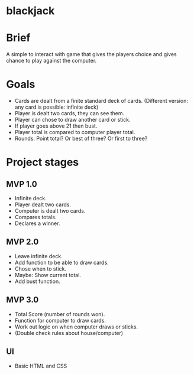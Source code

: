 # blackjack

# Brief

A simple to interact with game that gives the players choice and gives chance to play against the computer.

# Goals

- Cards are dealt from a finite standard deck of cards. (Different version: any card is possible: infinite deck)
- Player is dealt two cards, they can see them.
- Player can chose to draw another card or stick.
- If player goes above 21 then bust.
- Player total is compared to computer player total.
- Rounds: Point total? Or best of three? Or first to three?

# Project stages

## MVP 1.0

- Infinite deck.
- Player dealt two cards.
- Computer is dealt two cards.
- Compares totals.
- Declares a winner.

## MVP 2.0

- Leave infinite deck.
- Add function to be able to draw cards.
- Chose when to stick.
- Maybe: Show current total.
- Add bust function.

## MVP 3.0

- Total Score (number of rounds won).
- Function for computer to draw cards.
- Work out logic on when computer draws or sticks.
- (Double check rules about house/computer)

## UI

- Basic HTML and CSS
